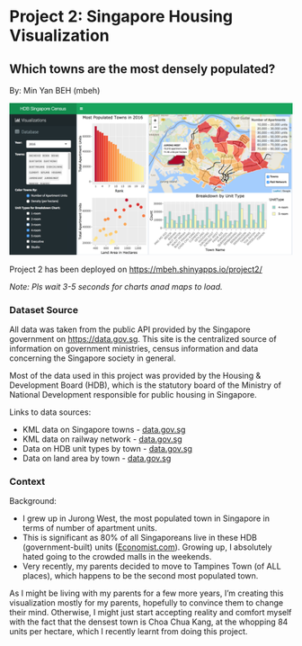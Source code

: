 # Project 2: Singapore Housing Visualization

## Which towns are the most densely populated?

By: Min Yan BEH (mbeh)

![Screenshot](screenshot.png)

Project 2 has been deployed on https://mbeh.shinyapps.io/project2/

*Note: Pls wait 3-5 seconds for charts anad maps to load.*

### Dataset Source

All data was taken from the public API provided by the Singapore government on https://data.gov.sg. This site is the centralized source of information on government ministries, census information and data concerning the Singapore society in general.

Most of the data used in this project was provided by the Housing & Development Board (HDB), which is the statutory board of the Ministry of National Development responsible for public housing in Singapore.

Links to data sources:

* KML data on Singapore towns - [data.gov.sg](https://data.gov.sg/dataset/planning-area-census2010)
* KML data on railway network - [data.gov.sg](https://data.gov.sg/dataset/mp08-rail-line?resource_id=98686bee-5440-4758-8adf-676d6085a736)
* Data on HDB unit types by town - [data.gov.sg](https://data.gov.sg/dataset/number-of-residential-units-under-hdb-s-management?resource_id=34b7e3fe-b3b9-4f08-a5ca-c8574f13ccbd)
* Data on land area by town - [data.gov.sg](https://data.gov.sg/dataset/land-area-and-dwelling-units-by-town?resource_id=898d985a-0996-4efd-b2c2-7d9fab4138e9)

### Context

Background:

* I grew up in Jurong West, the most populated town in Singapore in terms of number of apartment units. 
* This is significant as 80% of all Singaporeans live in these HDB (government-built) units ([Economist.com](https://www.economist.com/asia/2017/07/06/why-80-of-singaporeans-live-in-government-built-flats)). Growing up, I absolutely hated going to the crowded malls in the weekends.
* Very recently, my parents decided to move to Tampines Town (of ALL places), which happens to be the second most populated town.

As I might be living with my parents for a few more years, I’m creating this visualization mostly for my parents, hopefully to convince them to change their mind. Otherwise, I might just start accepting reality and comfort myself with the fact that the densest town is Choa Chua Kang, at the whopping 84 units per hectare, which I recently learnt from doing this project.